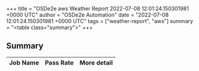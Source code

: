 +++
title = "OSDe2e aws Weather Report 2022-07-08 12:01:24.150301981 +0000 UTC"
author = "OSDe2e Automation"
date = "2022-07-08 12:01:24.150301981 +0000 UTC"
tags = ["weather-report", "aws"]
summary = "<table class=\"summary\"></table>"
+++
## Summary

| Job Name | Pass Rate | More detail |
|----------|-----------|-------------|




